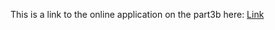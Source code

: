 This is a link to the online application on the part3b here: [Link](https://phonebook-ciix.onrender.com)
